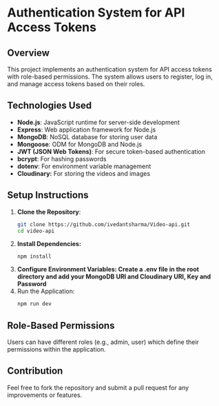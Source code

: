 # Authentication System for API Access Tokens

## Overview
This project implements an authentication system for API access tokens with role-based permissions. The system allows users to register, log in, and manage access tokens based on their roles.

## Technologies Used
- **Node.js**: JavaScript runtime for server-side development
- **Express**: Web application framework for Node.js
- **MongoDB**: NoSQL database for storing user data
- **Mongoose**: ODM for MongoDB and Node.js
- **JWT (JSON Web Tokens)**: For secure token-based authentication
- **bcrypt**: For hashing passwords
- **dotenv**: For environment variable management
- **Cloudinary:** For storing the videos and images


## Setup Instructions

1. **Clone the Repository**:
   ```bash
   git clone https://github.com/ivedantsharma/Video-api.git
   cd video-api
2. **Install Dependencies:**
   ```bach
   npm install
3. **Configure Environment Variables: Create a .env file in the root directory and add your MongoDB URI and Cloudinary URI, Key and Password**
4. Run the Application:
   ```bash
   npm run dev

## Role-Based Permissions
Users can have different roles (e.g., admin, user) which define their permissions within the application.

## Contribution
Feel free to fork the repository and submit a pull request for any improvements or features.
